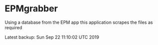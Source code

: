 # EPMgrabber
Using a database from the EPM app this application scrapes the files as required


Latest backup: Sun Sep 22 11:10:02 UTC 2019

